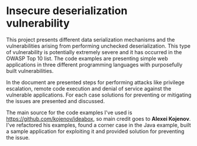 # Insecure deserialization vulnerability 

This project presents different data serialization mechanisms and the vulnerabilities arising from performing unchecked
deserialization. This type of vulnerability is potentially extremely severe and it has occurred in the OWASP Top 10
list. The code examples are presenting simple web applications in three different  programming languages with
purposefully built vulnerabilities. 

In the document are presented steps for performing attacks like privilege escalation, remote code execution and denial
of service against the vulnerable applications. For each case solutions for preventing or mitigating the issues are
presented and discussed. 

The main source for the code examples I've used is https://github.com/kojenov/ideabox, so main credit goes to **Alexei
Kojenov**. I've refactored his examples, found a corner case in the Java example, built a sample application for
exploiting it and provided solution for preventing the issue.